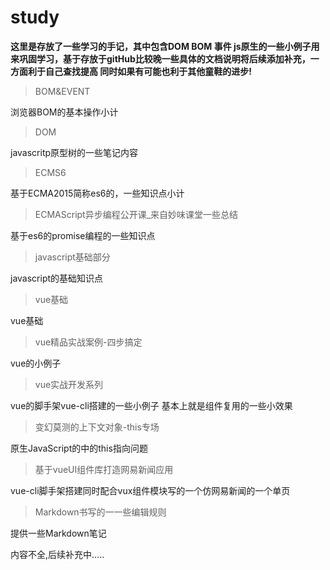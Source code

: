 # study
**这里是存放了一些学习的手记，其中包含DOM BOM 事件 js原生的一些小例子用来巩固学习，基于存放于gitHub比较晚一些具体的文档说明将后续添加补充，一方面利于自己查找提高 同时如果有可能也利于其他童鞋的进步!**
>BOM&EVENT

浏览器BOM的基本操作小计
>DOM

javascritp原型树的一些笔记内容

>ECMS6

基于ECMA2015简称es6的，一些知识点小计

>ECMAScript异步编程公开课_来自妙味课堂一些总结

基于es6的promise编程的一些知识点<br>

>javascript基础部分

javascript的基础知识点

>vue基础

vue基础

>vue精品实战案例-四步搞定

vue的小例子

>vue实战开发系列

vue的脚手架vue-cli搭建的一些小例子 基本上就是组件复用的一些小效果

>变幻莫测的上下文对象-this专场

原生JavaScript的中的this指向问题

>基于vueUI组件库打造网易新闻应用

vue-cli脚手架搭建同时配合vux组件模块写的一个仿网易新闻的一个单页

> Markdown书写的一一些编辑规则

提供一些Markdown笔记



内容不全,后续补充中.....



